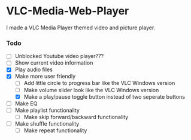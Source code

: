 # VLC-Media-Web-Player
I made a VLC Media Player themed video and picture player.

### Todo

- [ ] Unblocked Youtube video player???
- [ ] Show current video information
- [X] Play audio files
- [X] Make more user friendly
  - [ ] Add little circle to progress bar like the VLC Windows version
  - [ ] Make volume slider look like the VLC Windows version
  - [X] Make a play/pause toggle button instead of two seperate buttons
- [ ] Make EQ
- [ ] Make playlist functionality
  - [ ] Make skip forward/backward functionality
- [ ] Make shuffle functionality
  - [ ] Make repeat functionality
